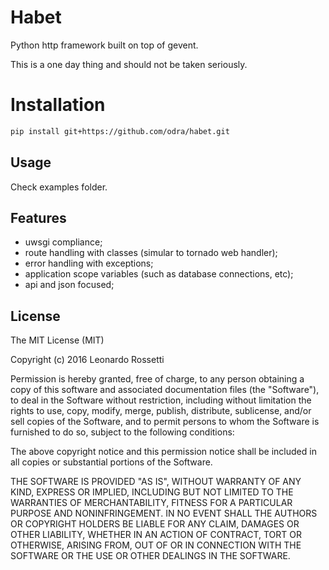 # Habet

Python http framework built on top of gevent.

This is a one day thing and should not be taken seriously.

# Installation

```sh
pip install git+https://github.com/odra/habet.git
```

## Usage

Check examples folder.

## Features

- uwsgi compliance;
- route handling with classes (simular to tornado web handler);
- error handling with exceptions;
- application scope variables (such as database connections, etc);
- api and json focused;

## License

The MIT License (MIT)

Copyright (c) 2016 Leonardo Rossetti

Permission is hereby granted, free of charge, to any person obtaining a copy of this software and associated documentation files (the "Software"), to deal in the Software without restriction, including without limitation the rights to use, copy, modify, merge, publish, distribute, sublicense, and/or sell copies of the Software, and to permit persons to whom the Software is furnished to do so, subject to the following conditions:

The above copyright notice and this permission notice shall be included in all copies or substantial portions of the Software.

THE SOFTWARE IS PROVIDED "AS IS", WITHOUT WARRANTY OF ANY KIND, EXPRESS OR IMPLIED, INCLUDING BUT NOT LIMITED TO THE WARRANTIES OF MERCHANTABILITY, FITNESS FOR A PARTICULAR PURPOSE AND NONINFRINGEMENT. IN NO EVENT SHALL THE AUTHORS OR COPYRIGHT HOLDERS BE LIABLE FOR ANY CLAIM, DAMAGES OR OTHER LIABILITY, WHETHER IN AN ACTION OF CONTRACT, TORT OR OTHERWISE, ARISING FROM, OUT OF OR IN CONNECTION WITH THE SOFTWARE OR THE USE OR OTHER DEALINGS IN THE SOFTWARE.